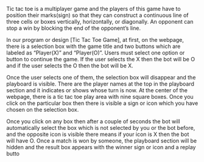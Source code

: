 Tic tac toe is a multiplayer game and the players of this game have to position their marks(sign) so that they can construct a continuous line of three cells or boxes vertically, horizontally, or diagonally. An opponent can stop a win by blocking the end of the opponent’s line.

In our program or design [Tic Tac Toe Game], at first, on the webpage, there is a selection box with the game title and two buttons which are labeled as “Player(X)” and “Player(O)”. Users must select one option or button to continue the game. If the user selects the X then the bot will be O and if the user selects the O then the bot will be X.

Once the user selects one of them, the selection box will disappear and the playboard is visible. There are the player names at the top in the playboard section and it indicates or shows whose turn is now. At the center of the webpage, there is a tic tac toe play area with nine square boxes. Once you click on the particular box then there is visible a sign or icon which you have chosen on the selection box.

Once you click on any box then after a couple of seconds the bot will automatically select the box which is not selected by you or the bot before, and the opposite icon is visible there means if your icon is X then the bot will have O. Once a match is won by someone, the playboard section will be hidden and the result box appears with the winner sign or icon and a replay butto
